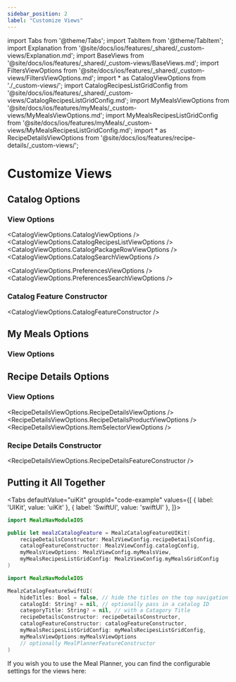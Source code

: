 ```yaml
---
sidebar_position: 2
label: "Customize Views"
---
```


import Tabs from '@theme/Tabs';
import TabItem from '@theme/TabItem';
import Explanation from '@site/docs/ios/features/_shared/_custom-views/Explanation.md';
import BaseViews from '@site/docs/ios/features/_shared/_custom-views/BaseViews.md';
import FiltersViewOptions from '@site/docs/ios/features/_shared/_custom-views/FiltersViewOptions.md';
import * as CatalogViewOptions from './_custom-views/';
import CatalogRecipesListGridConfig from '@site/docs/ios/features/_shared/_custom-views/CatalogRecipesListGridConfig.md';
import MyMealsViewOptions from '@site/docs/ios/features/myMeals/_custom-views/MyMealsViewOptions.md';
import MyMealsRecipesListGridConfig from '@site/docs/ios/features/myMeals/_custom-views/MyMealsRecipesListGridConfig.md';
import * as RecipeDetailsViewOptions from '@site/docs/ios/features/recipe-details/_custom-views/';

# Customize Views

<Explanation />
<BaseViews />

## Catalog Options

### View Options

<CatalogViewOptions.CatalogViewOptions />
<CatalogViewOptions.CatalogRecipesListViewOptions />
<CatalogViewOptions.CatalogPackageRowViewOptions />
<CatalogViewOptions.CatalogSearchViewOptions />

<CatalogViewOptions.PreferencesViewOptions />
<CatalogViewOptions.PreferencesSearchViewOptions />

<FiltersViewOptions />
<CatalogRecipesListGridConfig />

### Catalog Feature Constructor

<CatalogViewOptions.CatalogFeatureConstructor />

## My Meals Options

### View Options

<MyMealsViewOptions />
<MyMealsRecipesListGridConfig />

## Recipe Details Options

### View Options

<RecipeDetailsViewOptions.RecipeDetailsViewOptions />
<RecipeDetailsViewOptions.RecipeDetailsProductViewOptions />
<RecipeDetailsViewOptions.ItemSelectorViewOptions />

### Recipe Details Constructor

<RecipeDetailsViewOptions.RecipeDetailsFeatureConstructor />

## Putting it All Together

<Tabs
defaultValue="uiKit"
groupId="code-example"
values={[
{ label: 'UIKit', value: 'uiKit' },
{ label: 'SwiftUI', value: 'swiftUI' },
]}>

<TabItem value="uiKit">

```swift
import MealzNavModuleIOS

public let mealzCatalogFeature = MealzCatalogFeatureUIKit(
    recipeDetailsConstructor: MealzViewConfig.recipeDetailsConfig,
    catalogFeatureConstructor: MealzViewConfig.catalogConfig,
    myMealsViewOptions: MealzViewConfig.myMealsView,
    myMealsRecipesListGridConfig: MealzViewConfig.myMealsGridConfig
)
```
</TabItem>
<TabItem value="swiftUI">

```swift
import MealzNavModuleIOS

MealzCatalogFeatureSwiftUI(
    hideTitles: Bool = false, // hide the titles on the top navigation bar
    catalogId: String? = nil, // optionally pass in a catalog ID
    categoryTitle: String? = nil, // with a Catagory Title
    recipeDetailsConstructor: recipeDetailsConstructor,
    catalogFeatureConstructor: catalogFeatureConstructor,
    myMealsRecipesListGridConfig: myMealsRecipesListGridConfig,
    myMealsViewOptions:myMealsViewOptions
    // optionally MealPlannerFeatureConstructor
)
```
</TabItem>
</Tabs>

If you wish you to use the Meal Planner, you can find the configurable settings for the views here:
